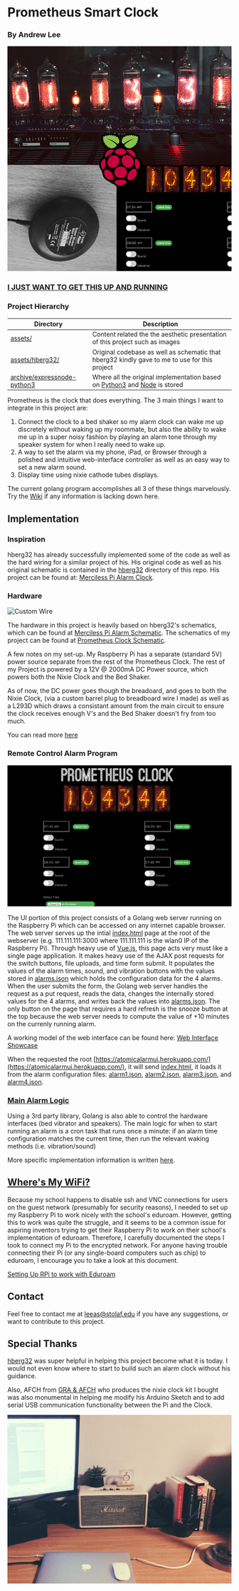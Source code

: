 # Prometheus Smart Clock

### By Andrew Lee

![Prometheus Clock Cover](assets/cover.jpg)



### [I JUST WANT TO GET THIS UP AND RUNNING](Quickstart.md)


### Project Hierarchy

| 	Directory   | Description 	                                                               				|
| ------------- | ----------------------------------------------------------------------------------------- |
| [assets/](assets/)  | Content related the the aesthetic presentation of this project such as images  |
| [assets/hberg32/](assets/hberg32)  | Original codebase as well as schematic that hberg32 kindly gave to me to use for this project  |
| [archive/expressnode-python3](archive/expressnode-python3)  | Where all the original implementation based on [Python3](https://www.python.org/) and [Node](https://nodejs.org/en/) is stored |

Prometheus is the clock that does everything. The 3 main things I want to integrate in this project are:

1. Connect the clock to a bed shaker so my alarm clock can wake me up discretely without waking up my roommate, but also the ability to wake me up in a super noisy fashion by playing an alarm tone through my speaker system for when I really need to wake up.
2. A way to set the alarm via my phone, iPad, or Browser through a polished and intuitive web-interface controller as well as an easy way to set a new alarm sound.
3. Display time using nixie cathode tubes displays.

The current golang program accomplishes all 3 of these things marvelously. Try the [Wiki](https://github.com/gilgameshskytrooper/Prometheus/wiki) if any information is lacking down here.

## Implementation

### Inspiration
hberg32 has already successfully implemented some of the code as well as the hard wiring for a similar project of his. His original code as well as his original schematic is contained in the [hberg32](hberg32/) directory of this repo. His project can be found at: [Merciless Pi Alarm Clock](https://hackaday.io/project/4922-merciless-pi-alarm-clock).

### Hardware

![Custom Wire](assets/barrelplugwire.jpeg)

The hardware in this project is heavily based on hberg32's schematics, which can be found at [Merciless Pi Alarm Schematic](hberg32/PiAlarm.fzz). The schematics of my project can be found at [Prometheus Clock Schematic](/assets/AtomicClockSchematic.fzz).

A few notes on my set-up. My Raspberry Pi has a separate (standard 5V) power source separate from the rest of the Prometheus Clock. The rest of my Project is powered by a 12V @ 2000mA DC Power source, which powers both the Nixie Clock and the Bed Shaker.

As of now, the DC power goes though the breadoard, and goes to both the Nixie Clock, (via a custom barrel plug to breadboard wire I made) as well as a L293D which draws a consistant amount from the main circuit to ensure the clock receives enough V's and the Bed Shaker doesn't fry from too much.

You can read more [here](https://github.com/gilgameshskytrooper/Prometheus/wiki/Hardware-Set-Up)

### Remote Control Alarm Program

![Demo](assets/AtomicAlarmUI.PNG)

The UI portion of this project consists of a Golang web server running on the Raspberry Pi which can be accessed on any internet capable browser. The web server serves up the intial [index.html](public/index.html) page at the root of the webserver (e.g. 111.111.111:3000 where 111.111.111 is the wlan0 IP of the Raspberry Pi). Through heavy use of [Vue.js](http://vuejs.org/), this page acts very must like a single page application. It makes heavy use of the AJAX post requests for the switch buttons, file uploads, and time form submit. It populates the values of the alarm times, sound, and vibration buttons with the values stored in [alarms.json](public/json/alarms.json) which holds the configuration data for the 4 alarms. When the user submits the form, the Golang web server handles the request as a put request, reads the data, changes the internally stored values for the 4 alarms, and writes back the values into [alarms.json](public/json/alarms.json). The only button on the page that requires a hard refresh is the snooze button at the top because the web server needs to compute the value of +10 minutes on the currenly running alarm.

A working model of the web interface can be found here: [Web Interface Showcase](https://atomicalarmui.herokuapp.com/)

When the requested the root [https://atomicalarmui.herokuapp.com/](https://atomicalarmui.herokuapp.com/), it will send [index.html](https://atomicalarmui.herokuapp.com/index.html), it loads it from the alarm configuration files: [alarm1.json](https://atomicalarmui.herokuapp.com/json/alarm1.json), [alarm2.json](https://atomicalarmui.herokuapp.com/json/alarm2.json), [alarm3.json](https://atomicalarmui.herokuapp.com/json/alarm3.json), and [alarm4.json](https://atomicalarmui.herokuapp.com/json/alarm4.json).

### [Main Alarm Logic](/prometheus.go)
Using a 3rd party library, Golang is also able to control the hardware interfaces (bed vibrator and speakers). The main logic for when to start running an alarm is a cron task that runs once a minute: if an alarm time configuration matches the current time, then run the relevant waking methods (i.e. vibration/sound)

More specific implementation information is written [here](Prometheus.md).

## [Where's My WiFi?](SetUpEduroamOnPi.md)
Because my school happens to disable ssh and VNC connections for users on the guest network (presumably for security reasons), I needed to set up my Raspberry Pi to work nicely with the school's eduroam. However, getting this to work was quite the struggle, and it seems to be a common issue for aspiring inventors trying to get their Raspberry Pi to work on their school's implementation of eduroam. Therefore, I carefully documented the steps I took to connect my Pi to the encrypted network. For anyone having trouble connecting their Pi (or any single-board computers such as chip) to eduroam, I encourage you to take a look at this document.

[Setting Up RPi to work with Eduroam](SetUpEduroamOnPi.md)

## Contact
Feel free to contact me at [leeas@stolaf.edu](mailto:leeas@stolaf.edu) if you have any suggestions, or want to contribute to this project.

## Special Thanks
[hberg32](https://hackaday.io/hberg32) was super helpful in helping this project become what it is today. I would not even know where to start to build such an alarm clock without his guidance.

Also, AFCH from [GRA & AFCH](https://github.com/afch) who produces the nixie clock kit I bought was also monumental in helping me modify his Arduino Sketch and to add serial USB communication functionality between the Pi and the Clock.

![Desk](assets/desk.jpg)
